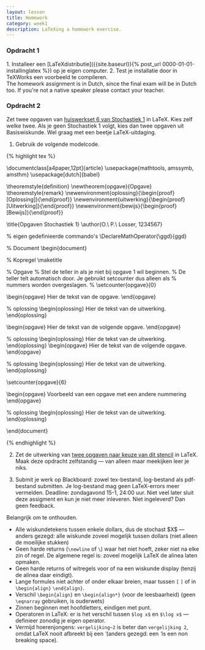 ```yaml
---
layout: lesson
title: Homework
category: week1
description: LaTeXing a homework exercise.
---
```


<div class="panel panel-primary">
<div class="panel-heading">
<h3 class="panel-title">
Opdracht 1

</h3>
</div>
<div class="panel-body">
1.  Installeer een [LaTeXdistributie]({{site.baseurl}}{% post_url 0000-01-01-installinglatex %}) op je eigen computer.
2.  Test je installatie door in TeXWorks een voorbeeld te compileren.

</div>
</div>
The homework assignment is in Dutch, since the final exam will be in
Dutch too. If you're not a native speaker please contact your teacher.

<div class="panel panel-primary">
<div class="panel-heading">
<h3 class="panel-title">
Opdracht 2

</h3>
</div>
<div class="panel-body">
Zet twee opgaven van <a href="Huiswerkset6Stoch1.pdf">huiswerkset 6 van Stochastiek 1</a> in LaTeX. Kies zelf welke twee.  Als je
geen Stochastiek 1 volgt, kies dan twee opgaven uit Basiswiskunde. Wel graag met een beetje LaTeX-uitdaging. 

1.  Gebruik de volgende modelcode.

{% highlight tex %}

\documentclass[a4paper,12pt]{article}
\usepackage{mathtools, amssymb, amsthm}
\usepackage[dutch]{babel}

\theoremstyle{definition}
\newtheorem{opgave}{Opgave}
\theoremstyle{remark}
\newenvironment{oplossing}{\begin{proof}[Oplossing]}{\end{proof}}
\newenvironment{uitwerking}{\begin{proof}[Uitwerking]}{\end{proof}}
\newenvironment{bewijs}{\begin{proof}[Bewijs]}{\end{proof}}

\title{Opgaven Stochastiek 1}
\author{O.\ P.\ Losser, 1234567}

% eigen gedefinieerde commando's
\DeclareMathOperator{\ggd}{ggd}

% Document
\begin{document}

% Kopregel
\maketitle

% Opgave
% Stel de teller in als je niet bij opgave 1 wil beginnen.
% De teller telt automatisch door. Je gebruikt setcounter dus alleen als
% nummers worden overgeslagen.
% \setcounter{opgave}{0}

\begin{opgave}
Hier de tekst van de opgave.
\end{opgave}

% oplossing
\begin{oplossing}
Hier de tekst van de uitwerking.
\end{oplossing}

\begin{opgave}
Hier de tekst van de volgende opgave.
\end{opgave}

% oplossing
\begin{oplossing}
Hier de tekst van de uitwerking.
\end{oplossing}
\begin{opgave}
Hier de tekst van de volgende opgave.
\end{opgave}

% oplossing
\begin{oplossing}
Hier de tekst van de uitwerking.
\end{oplossing}

\setcounter{opgave}{6}

\begin{opgave}
Voorbeeld van een opgave met een andere nummering
\end{opgave}

% oplossing
\begin{oplossing}
Hier de tekst van de uitwerking.
\end{oplossing}

\end{document}

{% endhighlight %}

2. Zet de uitwerking van <a href="stochastiek.pdf">twee opgaven naar keuze van dit stencil</a> in LaTeX. Maak deze
opdracht zelfstandig — van alleen maar meekijken leer je niks.

3.  Submit je werk op Blackboard: zowel tex-bestand, log-bestand als
    pdf-bestand submitten. Je log-bestand mag geen LaTeX-errors
    meer vermelden. Deadline: zondagavond 15-1, 24:00 uur. Niet veel
    later sluit deze assigment en kun je niet meer inleveren. Niet
    ingeleverd? Dan geen feedback.

Belangrijk om te onthouden.

-   Alle wiskundetekens tussen enkele dollars, dus de stochast \$X\$ —
    anders gezegd: alle wiskunde zoveel mogelijk tussen dollars (niet
    alleen de moeilijke stukken)
-   Geen harde returns (`\newline` of `\`) waar het niet hoeft, zeker
    niet na elke zin of regel. De algemene regel is: zoveel mogelijk
    LaTeX de alinea laten opmaken.
-   Geen harde returns of witregels voor of na een wiskunde display
    (tenzij de alinea daar eindigt).
-   Lange formules niet achter of onder elkaar breien, maar tussen `[`
    `]` of in `\begin{align}` `\end{align}`.
-   Verschil `\begin{align}` en `\begin{align*}` (voor de leesbaarheid)
    (geen `\eqnarray` gebruiken, is ouderwets)
-   Zinnen beginnen met hoofdletters, eindigen met punt.
-   Operatoren in LaTeX: er is het verschil tussen `$log x$` en
    `$\log x$` — definieer zonodig je eigen operator.
-   Vermijd hoerenjongens: `vergelijking~2` is beter dan
    `vergelijking 2`, omdat LaTeX nooit afbreekt bij een `̃` (anders
    gezegd: een `̃` is een non breaking space).

</div>
</div>

